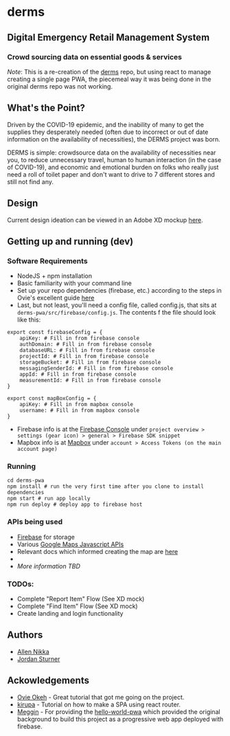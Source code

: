 # derms
## Digital Emergency Retail Management System
### Crowd sourcing data on essential goods & services 

*Note*: This is a re-creation of the [derms](https://github.com/allen-n/derms) repo, but using react to manage creating a single page PWA, the piecemeal way it was being done in the original derms repo was not working.

## What's the Point?
Driven by the COVID-19 epidemic, and the inability of many to get the supplies they desperately needed (often due to incorrect or out of date information on the availability of necessities), the DERMS project was born. 

DERMS is simple: crowdsource data on the availability of necessities near you, to reduce unnecessary travel, human to human interaction (in the case of COVID-19), and economic and emotional burden on folks who really just need a roll of toilet paper and don't want to drive to 7 different stores and still not find any.

## Design
Current design ideation can be viewed in an Adobe XD mockup [here](https://xd.adobe.com/view/42bdfd07-4ca1-4ebe-4f06-51c13a64ef12-348c/).

## Getting up and running (dev)

### Software Requirements
* NodeJS + npm installation
* Basic familiarity with your command line
* Set up your repo dependencies (firebase, etc.) according to the steps in Ovie's excellent guide [here](https://blog.logrocket.com/creating-a-lists-pwa-with-react-and-firebase/)
* Last, but not least, you'll need a config file, called config.js, that sits at ```derms-pwa/src/firebase/config.js```. The contents f the file should look like this:

```
export const firebaseConfig = {
    apiKey: # Fill in from firebase console
    authDomain: # Fill in from firebase console
    databaseURL: # Fill in from firebase console
    projectId: # Fill in from firebase console
    storageBucket: # Fill in from firebase console
    messagingSenderId: # Fill in from firebase console
    appId: # Fill in from firebase console
    measurementId: # Fill in from firebase console
}

export const mapBoxConfig = {
    apiKey: # Fill in from mapbox console
    username: # Fill in from mapbox console
}
```
* Firebase info is at the [Firebase Console](https://console.firebase.google.com/) under ```project overview > settings (gear icon) > general > Firebase SDK snippet```
* Mapbox info is at [Mapbox](https://account.mapbox.com/) under ```account > Access Tokens (on the main account page) ```

### Running
```
cd derms-pwa
npm install # run the very first time after you clone to install dependencies
npm start # run app locally
npm run deploy # deploy app to firebase host
```

### APIs being used
* [Firebase](https://firebase.google.com/docs/web/setup) for storage
* Various [Google Maps Javascript APIs](https://developers.google.com/maps/documentation/javascript/tutorial) 
* Relevant docs which informed creating the map are [here](https://developers.google.com/maps/documentation/javascript/firebase#creating-a-basic-map)
* 
* *More information TBD*

### TODOs:
* Complete "Report Item" Flow (See XD mock)
* Complete "Find Item" Flow (See XD mock)
* Create landing and login functionality

## Authors

* [Allen Nikka](https://github.com/allen-n)
* [Jordan Sturner](https://www.behance.net/jordansturner)

## Ackowledgements
* [Ovie Okeh](https://blog.logrocket.com/creating-a-lists-pwa-with-react-and-firebase/) - Great tutorial that got me going on the project.
* [kirupa](https://www.kirupa.com/react/creating_single_page_app_react_using_react_router.htm) - Tutorial on how to make a SPA using react router.
* [Meggin](https://github.com/Meggin) - For providing the [hello-world-pwa](https://github.com/Meggin/hello-world-pwa/commits?author=Meggin) which provided the original background to build this project as a progressive web app deployed with firebase.
